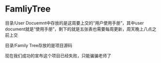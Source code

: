 # FamliyTree
目录/User Docuemnt中存放的是这周要上交的“用户使用手册”，其中user document就是“使用手册”，剩下的就是五张表也需要每周更新，周天晚上八点之前上交

目录/Family Tree存放的是项目源码

现在我们成功的宣布这个项目已经失败，只能骗骗老师了

